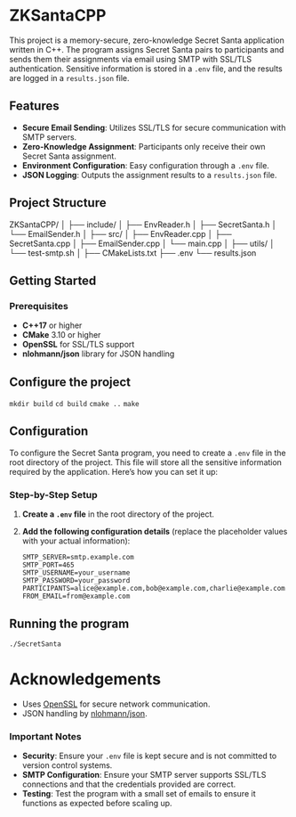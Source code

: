 # ZKSantaCPP

This project is a memory-secure, zero-knowledge Secret Santa application written in C++. 
The program assigns Secret Santa pairs to participants and sends them their assignments via email using SMTP with SSL/TLS authentication. 
Sensitive information is stored in a `.env` file, and the results are logged in a `results.json` file.

## Features

- **Secure Email Sending**: Utilizes SSL/TLS for secure communication with SMTP servers.
- **Zero-Knowledge Assignment**: Participants only receive their own Secret Santa assignment.
- **Environment Configuration**: Easy configuration through a `.env` file.
- **JSON Logging**: Outputs the assignment results to a `results.json` file.

## Project Structure
ZKSantaCPP/
│
├── include/
│ ├── EnvReader.h
│ ├── SecretSanta.h
│ └── EmailSender.h
│
├── src/
│ ├── EnvReader.cpp
│ ├── SecretSanta.cpp
│ ├── EmailSender.cpp
│ └── main.cpp
│
├── utils/
│ └── test-smtp.sh
│
├── CMakeLists.txt
├── .env
└── results.json

## Getting Started

### Prerequisites

- **C++17** or higher
- **CMake** 3.10 or higher
- **OpenSSL** for SSL/TLS support
- **nlohmann/json** library for JSON handling

## Configure the project
`mkdir build`
`cd build`
`cmake ..`
`make`

## Configuration

To configure the Secret Santa program, you need to create a `.env` file in the root directory of the project. This file will store all the sensitive information required by the application. Here’s how you can set it up:

### Step-by-Step Setup

1. **Create a `.env` file** in the root directory of the project.

2. **Add the following configuration details** (replace the placeholder values with your actual information):

   ```plaintext
   SMTP_SERVER=smtp.example.com
   SMTP_PORT=465
   SMTP_USERNAME=your_username
   SMTP_PASSWORD=your_password
   PARTICIPANTS=alice@example.com,bob@example.com,charlie@example.com
   FROM_EMAIL=from@example.com
   ```

## Running the program
`./SecretSanta`

# Acknowledgements
- Uses [OpenSSL](https://www.openssl.org/) for secure network communication.
- JSON handling by [nlohmann/json](https://github.com/nlohmann/json).

### Important Notes

- **Security**: Ensure your `.env` file is kept secure and is not committed to version control systems.
- **SMTP Configuration**: Ensure your SMTP server supports SSL/TLS connections and that the credentials provided are correct.
- **Testing**: Test the program with a small set of emails to ensure it functions as expected before scaling up.